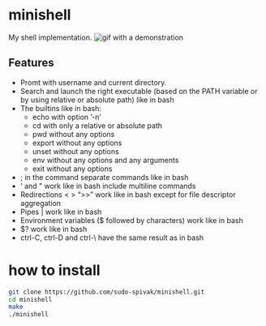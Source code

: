 # minishell
My shell implementation.
![gif with a demonstration](https://github.com/sudo-spivak/minishell/blob/master/minishell.gif)


## Features
* Promt with username and current directory.
* Search and launch the right executable (based on the PATH variable or by using
relative or absolute path) like in bash
* The builtins like in bash:
  * echo with option ’-n’
  * cd with only a relative or absolute path
  * pwd without any options
  * export without any options
  * unset without any options
  * env without any options and any arguments
  * exit without any options
* ; in the command separate commands like in bash
* ’ and " work like in bash include multiline commands
* Redirections < > “>>” work like in bash except for file descriptor aggregation
* Pipes | work like in bash
* Environment variables ($ followed by characters) work like in bash
* $? work like in bash
* ctrl-C, ctrl-D and ctrl-\ have the same result as in bash

# how to install
```bash
git clone https://github.com/sudo-spivak/minishell.git
cd minishell
make
./minishell
```
